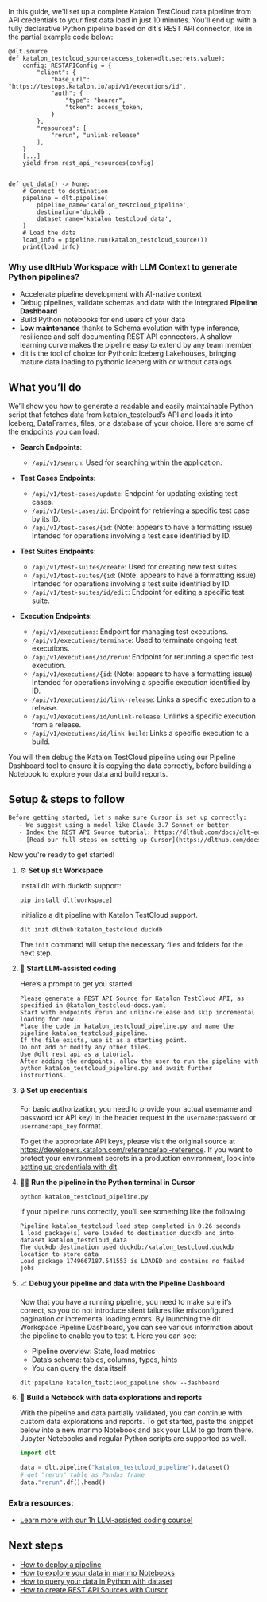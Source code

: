 In this guide, we'll set up a complete Katalon TestCloud data pipeline from API credentials to your first data load in just 10 minutes. You'll end up with a fully declarative Python pipeline based on dlt's REST API connector, like in the partial example code below:

```python-outcome
@dlt.source
def katalon_testcloud_source(access_token=dlt.secrets.value):
    config: RESTAPIConfig = {
        "client": {
            "base_url": "https://testops.katalon.io/api/v1/executions/id",
            "auth": {
                "type": "bearer",
                "token": access_token,
            }
        },
        "resources": [
            "rerun", "unlink-release"
        ],
    }
    [...]
    yield from rest_api_resources(config)


def get_data() -> None:
    # Connect to destination
    pipeline = dlt.pipeline(
        pipeline_name='katalon_testcloud_pipeline',
        destination='duckdb',
        dataset_name='katalon_testcloud_data', 
    )
    # Load the data
    load_info = pipeline.run(katalon_testcloud_source())
    print(load_info) 
```

### Why use dltHub Workspace with LLM Context to generate Python pipelines?

- Accelerate pipeline development with AI-native context
- Debug pipelines, validate schemas and data with the integrated **Pipeline Dashboard**
- Build Python notebooks for end users of your data
- **Low maintenance** thanks to Schema evolution with type inference, resilience and self documenting REST API connectors. A shallow learning curve makes the pipeline easy to extend by any team member
- dlt is the tool of choice for Pythonic Iceberg Lakehouses, bringing mature data loading to pythonic Iceberg with or without catalogs

## What you’ll do

We’ll show you how to generate a readable and easily maintainable Python script that fetches data from katalon_testcloud’s API and loads it into Iceberg, DataFrames, files, or a database of your choice. Here are some of the endpoints you can load:

- **Search Endpoints**: 
  - `/api/v1/search`: Used for searching within the application.

- **Test Cases Endpoints**: 
  - `/api/v1/test-cases/update`: Endpoint for updating existing test cases.
  - `/api/v1/test-cases/id`: Endpoint for retrieving a specific test case by its ID.
  - `/api/v1/test-cases/{id`: (Note: appears to have a formatting issue) Intended for operations involving a test case identified by ID.

- **Test Suites Endpoints**: 
  - `/api/v1/test-suites/create`: Used for creating new test suites.
  - `/api/v1/test-suites/{id`: (Note: appears to have a formatting issue) Intended for operations involving a test suite identified by ID.
  - `/api/v1/test-suites/id/edit`: Endpoint for editing a specific test suite.

- **Execution Endpoints**: 
  - `/api/v1/executions`: Endpoint for managing test executions.
  - `/api/v1/executions/terminate`: Used to terminate ongoing test executions.
  - `/api/v1/executions/id/rerun`: Endpoint for rerunning a specific test execution.
  - `/api/v1/executions/{id`: (Note: appears to have a formatting issue) Intended for operations involving a specific execution identified by ID.
  - `/api/v1/executions/id/link-release`: Links a specific execution to a release.
  - `/api/v1/executions/id/unlink-release`: Unlinks a specific execution from a release.
  - `/api/v1/executions/id/link-build`: Links a specific execution to a build.

You will then debug the Katalon TestCloud pipeline using our Pipeline Dashboard tool to ensure it is copying the data correctly, before building a Notebook to explore your data and build reports.

## Setup & steps to follow

```default
Before getting started, let's make sure Cursor is set up correctly:
   - We suggest using a model like Claude 3.7 Sonnet or better
   - Index the REST API Source tutorial: https://dlthub.com/docs/dlt-ecosystem/verified-sources/rest_api/ and add it to context as **@dlt rest api**
   - [Read our full steps on setting up Cursor](https://dlthub.com/docs/dlt-ecosystem/llm-tooling/cursor-restapi#23-configuring-cursor-with-documentation)
```

Now you're ready to get started!

1. ⚙️ **Set up `dlt` Workspace**
    
    Install dlt with duckdb support:
    ```shell
    pip install dlt[workspace]
    ```

    Initialize a dlt pipeline with Katalon TestCloud support.
    ```shell
    dlt init dlthub:katalon_testcloud duckdb
    ```

    The `init` command will setup the necessary files and folders for the next step.
    
2. 🤠 **Start LLM-assisted coding**
    
    Here’s a prompt to get you started:
    
    ```prompt
    Please generate a REST API Source for Katalon TestCloud API, as specified in @katalon_testcloud-docs.yaml 
    Start with endpoints rerun and unlink-release and skip incremental loading for now. 
    Place the code in katalon_testcloud_pipeline.py and name the pipeline katalon_testcloud_pipeline. 
    If the file exists, use it as a starting point. 
    Do not add or modify any other files. 
    Use @dlt rest api as a tutorial. 
    After adding the endpoints, allow the user to run the pipeline with python katalon_testcloud_pipeline.py and await further instructions.
    ```

    
3. 🔒 **Set up credentials** 
    
    For basic authorization, you need to provide your actual username and password (or API key) in the header request in the `username:password` or `username:api_key` format.
    
    To get the appropriate API keys, please visit the original source at https://developers.katalon.com/reference/api-reference.
    If you want to protect your environment secrets in a production environment, look into [setting up credentials with dlt](https://dlthub.com/docs/walkthroughs/add_credentials).
    
4. 🏃‍♀️ **Run the pipeline in the Python terminal in Cursor**
    
    ```shell
    python katalon_testcloud_pipeline.py
    ```
    
    If your pipeline runs correctly, you’ll see something like the following:
    
    ```shell
    Pipeline katalon_testcloud load step completed in 0.26 seconds
    1 load package(s) were loaded to destination duckdb and into dataset katalon_testcloud_data
    The duckdb destination used duckdb:/katalon_testcloud.duckdb location to store data
    Load package 1749667187.541553 is LOADED and contains no failed jobs
    ```
    
5. 📈 **Debug your pipeline and data with the Pipeline Dashboard**

    Now that you have a running pipeline, you need to make sure it’s correct, so you do not introduce silent failures like misconfigured pagination or incremental loading errors. By launching the dlt Workspace Pipeline Dashboard, you can see various information about the pipeline to enable you to test it. Here you can see:
    - Pipeline overview: State, load metrics
    - Data’s schema: tables, columns, types, hints
    - You can query the data itself
    
    ```shell
    dlt pipeline katalon_testcloud_pipeline show --dashboard
    ```
    
6. 🐍 **Build a Notebook with data explorations and reports**

    With the pipeline and data partially validated, you can continue with custom data explorations and reports. To get started, paste the snippet below into a new marimo Notebook and ask your LLM to go from there. Jupyter Notebooks and regular Python scripts are supported as well.

    
    ```python
    import dlt

   data = dlt.pipeline("katalon_testcloud_pipeline").dataset()
   # get "rerun" table as Pandas frame
   data."rerun".df().head()
    ```

### Extra resources:

- [Learn more with our 1h LLM-assisted coding course!](https://www.youtube.com/watch?v=GGid70rnJuM)

## Next steps

- [How to deploy a pipeline](https://dlthub.com/docs/walkthroughs/deploy-a-pipeline)
- [How to explore your data in marimo Notebooks](https://dlthub.com/docs/general-usage/dataset-access/marimo)
- [How to query your data in Python with dataset](https://dlthub.com/docs/general-usage/dataset-access/dataset)
- [How to create REST API Sources with Cursor](https://dlthub.com/docs/dlt-ecosystem/llm-tooling/cursor-restapi)